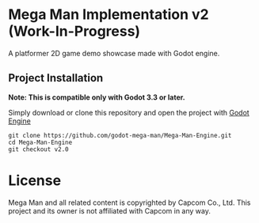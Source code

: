 # ​Mega Man Implementation v2 (Work-In-Progress)

A platformer 2D game demo showcase made with Godot engine.

## Project Installation

**Note: This is compatible only with Godot 3.3 or later.**

Simply download or clone this repository and open the project with [Godot Engine](https://godotengine.org/)

```
git clone https://github.com/godot-mega-man/Mega-Man-Engine.git
cd Mega-Man-Engine
git checkout v2.0
```

# License

Mega Man and all related content is copyrighted by Capcom Co., Ltd.
This project and its owner is not affiliated with Capcom in any way.

